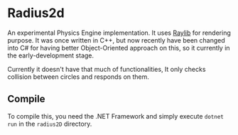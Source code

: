 # Radius2d

An experimental Physics Engine implementation.
It uses [Raylib](https://github.com/raysan5/raylib) for rendering purpose. It was once written in C++, but now recently have been changed into C# for having better Object-Oriented approach on this, so it currently in the early-development stage.

Currently it doesn't have that much of functionalities, It only checks collision between circles and responds on them.

## Compile

To compile this, you need the .NET Framework and simply execute ``dotnet run`` in the ``radius2D`` directory.